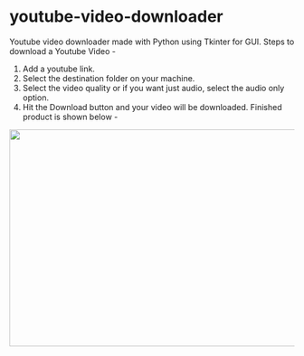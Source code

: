 # youtube-video-downloader
Youtube video downloader made with Python using Tkinter for GUI.
Steps to download a Youtube Video - 
1. Add a youtube link.
2. Select the destination folder on your machine.
3. Select the video quality or if you want just audio, select the audio only option.
4. Hit the Download button and your video will be downloaded.
Finished product is shown below -
<center> <img src="https://user-images.githubusercontent.com/53264777/96361715-a561d580-1145-11eb-9556-1d7c4ad85ae6.png" height="384px" width="683px"> </center>
